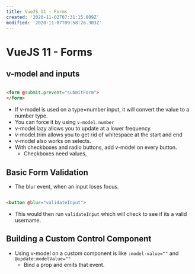 ```yaml
---
title: VueJS 11 - Forms
created: '2020-11-02T07:31:15.809Z'
modified: '2020-11-07T09:58:26.303Z'
---
```


# VueJS 11 - Forms

## v-model and inputs

```html

<form @submit.prevent="submitForm">
</form>

```
* If v-model is used on a type=number input, it will convert the value to a number type.
* You can force it by using `v-model.number`
* v-model.lazy allows you to update at a lower frequency.
* v-model.trim allows you to get rid of whitespace at the start and end
* v-model also works on selects.
* With checkboxes and radio buttons, add v-model on every button.
  * Checkboxes need values,

## Basic Form Validation

* The blur event, when an input loses focus.

```html

<button @blur="validateInput">

```
* This would then run `validateInput` which will check to see if its a valid username.

## Building a Custom Control Component

* Using v-model on a custom component is like `:model-value=""` and `@update:modelValue=""`
  * Bind a prop and emits that event.
